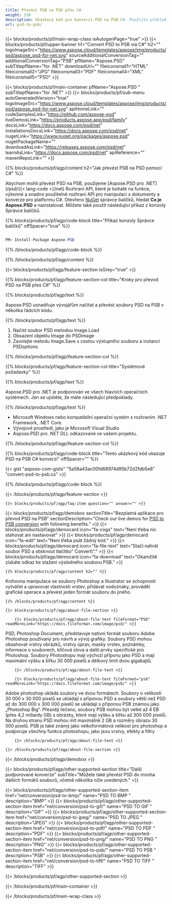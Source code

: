 ```yaml
---
title: Převést PSB na PSD přes C#
weight: 210
description: Ukázkový kód pro konverzi PSD na PSB C#. Použijte příklad kódu API pro dávkové PSD soubory na PSB konverzi v rámci VB.NET, ASP.NET nebo jakékoli aplikace založené na .NET.
url: psd-to-psb/
---
```


{{< blocks/products/pf/main-wrap-class isAutogenPage="true" >}}
{{< blocks/products/pf/upper-banner h1="Convert PSD to PSB via C#" h2="" logoImageSrc="https://www.aspose.cloud/templates/aspose/img/products/psd/aspose_psd-for-net.svg" sourceAdditionalConversionTag="" additionalConversionTag="PSB" pfName="Aspose.PSD" subTitlepfName="for .NET" downloadUrl="" fileiconsmall1="HTML" fileiconsmall2="JPG" fileiconsmall3="PDF" fileiconsmall4="XML" fileiconsmall5="PSD" >}}

{{< blocks/products/pf/main-container pfName="Aspose.PSD " subTitlepfName="for .NET" >}}
{{< blocks/products/pf/sub-menu autoGeneratedVersion="true" logoImageSrc="https://www.aspose.cloud/templates/aspose/img/products/psd/aspose_psd-for-net.svg" apiHomeLink="" codeSamplesLink="https://github.com/aspose-psd" liveDemosLink="https://products.aspose.app/psd/family" docsLink="https://docs.aspose.com/psd/net" installationsDocsLink="https://docs.aspose.com/psd/net" nugetLink="https://www.nuget.org/packages/aspose.psd" nugetPackageName="" downloadAsLink="https://releases.aspose.com/psd/net" learnAsLink="https://docs.aspose.com/psd/net" apiReference="" mavenRepoLink="" >}}

{{% blocks/products/pf/agp/content h2="Jak převést PSB na PSD pomocí C#" %}}

 Abychom mohli převést PSD na PSB, použijeme
 [Aspose.PSD pro .NET](/psd/{{< lang-code >}}net) 
 Rozhraní API, které je bohaté na funkce, výkonné a snadno použitelné rozhraní API pro manipulaci s dokumenty a konverze pro platformu C#. Otevřeno
 [NuGet](https://www.nuget.org/packages/aspose.psd) 
 správce balíčků, hledat
 **Co je Aspose.PSD** 
 a nainstalovat. Můžete také použít následující příkaz z konzoly Správce balíčků.

{{% blocks/products/pf/agp/code-block title="Příkaz konzoly Správce balíčků" offSpacer="true" %}}

```cs

PM> Install-Package Aspose.PSD

```

{{% /blocks/products/pf/agp/code-block %}}

{{% /blocks/products/pf/agp/content %}}

{{< blocks/products/pf/agp/feature-section isGrey="true" >}}

{{% blocks/products/pf/agp/feature-section-col title="Kroky pro převod PSD na PSB přes C#" %}}

{{% blocks/products/pf/agp/text %}}

 Aspose.PSD usnadňuje vývojářům načítat a převést soubory PSD na PSB v několika řádcích kódu.

{{% /blocks/products/pf/agp/text %}}

1. Načíst soubor PSD metodou Image.Load
1. Obsazení objektu Image do PSDimage
1. Zavolejte metodu Image.Save s cestou výstupního souboru a instancí PSDoptions

{{% /blocks/products/pf/agp/feature-section-col %}}

{{% blocks/products/pf/agp/feature-section-col title="Systémové požadavky" %}}

{{% blocks/products/pf/agp/text %}}

 Aspose.PSD pro .NET je podporován ve všech hlavních operačních systémech. Jen se ujistěte, že máte následující předpoklady.

{{% /blocks/products/pf/agp/text %}}

- Microsoft Windows nebo kompatibilní operační systém s rozhraním .NET Framework, .NET Core.
- Vývojové prostředí, jako je Microsoft Visual Studio
- Aspose.PSD pro .NET DLL odkazované ve vašem projektu.

{{% /blocks/products/pf/agp/feature-section-col %}}

{{% blocks/products/pf/agp/code-block title="Tento ukázkový kód ukazuje PSD na PSB C# konverzi" offSpacer="" %}}

{{< gist "aspose-com-gists" "5a58a43ac00fd68974d95b72d2fdb5e8" "convert-psd-to-psb.cs" >}}

{{% /blocks/products/pf/agp/code-block %}}

{{< /blocks/products/pf/agp/feature-section >}}

    {{< blocks/products/pf/agp/faq-item question="" answer="" >}}
 

<!-- aboutfile Starts -->

{{< blocks/products/pf/agp/demobox sectionTitle="Bezplatná aplikace pro převod PSD na PSB" sectionDescription="Check our live demos for [PSD to PSB conversion](https://products.aspose.app/psd/conversion/psd-to-psb) with following benefits." >}}
        {{< blocks/products/pf/agp/democard icon="fa-cogs" text="Není třeba nic stahovat ani nastavovat" >}}
        {{< blocks/products/pf/agp/democard icon="fa-edit" text="Není třeba psát žádný kód." >}}
        {{< blocks/products/pf/agp/democard icon="fa-file-text" text="Stačí nahrát soubor PSD a stisknout tlačítko\" Convert\“." >}}
        {{< blocks/products/pf/agp/democard icon="fa-download" text="Okamžitě získáte odkaz ke stažení výsledného souboru PSB." >}}

    {{% blocks/products/pf/agp/content h2="" %}}

 Knihovna manipulace se soubory Photoshop a Illustrator se schopností vytvářet a upravovat vlastnosti vrstev, přidávat vodoznaky, provádět grafické operace a převést jeden formát souboru do jiného.



    {{% /blocks/products/pf/agp/content %}}

    {{< blocks/products/pf/agp/about-file-section >}}

        {{< blocks/products/pf/agp/about-file-text fileFormat="PSD" readMoreLink="https://docs.fileformat.com/image/psd/" >}}
PSD, Photoshop Document, představuje nativní formát souboru Adobe Photoshop používaný pro návrh a vývoj grafiky. Soubory PSD mohou obsahovat vrstvy obrázků, vrstvy úprav, masky vrstev, poznámky, informace o souborech, klíčová slova a další prvky specifické pro Photoshop. Soubory Photoshopu mají výchozí příponu jako PSD a mají maximální výšku a šířku 30 000 pixelů a délkový limit dvou gigabajtů.

        {{< /blocks/products/pf/agp/about-file-text >}}

        {{< blocks/products/pf/agp/about-file-text fileFormat="psb" readMoreLink="https://docs.fileformat.com/image/psb/" >}}
Adobe photoshop ukládá soubory ve dvou formátech. Soubory o velikosti 30 000 x 30 000 pixelů se ukládají s příponou PSD a soubory větší než PSD až do 300 000 x 300 000 pixelů se ukládají s příponou PSB známou jako „Photoshop Big“. Přesněji řečeno, soubory PSB mohou být velké až 4 EB (přes 4,2 miliardy GB) s obrázky, které mají výšku a šířku až 300 000 pixelů. Na druhou stranu PSD mohou mít maximálně 2 GB a rozměry obrazu 30 000 pixelů. PSB je také známý jako velkoformátová velikost pro photoshop a podporuje všechny funkce photoshopu, jako jsou vrstvy, efekty a filtry

        {{< /blocks/products/pf/agp/about-file-text >}}

    {{< /blocks/products/pf/agp/about-file-section >}}

{{< /blocks/products/pf/agp/demobox >}}

<!-- aboutfile Ends -->

{{< blocks/products/pf/agp/other-supported-section title="Další podporované konverze" subTitle="Můžete také převést PSD do mnoha dalších formátů souborů, včetně několika níže uvedených." >}}

{{< blocks/products/pf/agp/other-supported-section-item href="net/conversion/psd-to-bmp/" name="PSD TO BMP " description="BMP" >}}
{{< blocks/products/pf/agp/other-supported-section-item href="net/conversion/psd-to-gif/" name="PSD TO GIF " description="GIF" >}}
{{< blocks/products/pf/agp/other-supported-section-item href="net/conversion/psd-to-jpeg/" name="PSD TO JPEG " description="JPEG" >}}
{{< blocks/products/pf/agp/other-supported-section-item href="net/conversion/psd-to-pdf/" name="PSD TO PDF " description="PDF" >}}
{{< blocks/products/pf/agp/other-supported-section-item href="net/conversion/psd-to-png/" name="PSD TO PNG " description="PNG" >}}
{{< blocks/products/pf/agp/other-supported-section-item href="net/conversion/psd-to-psb/" name="PSD TO PSB " description="PSB" >}}
{{< blocks/products/pf/agp/other-supported-section-item href="net/conversion/psd-to-tiff/" name="PSD TO TIFF " description="TIFF" >}}

{{< /blocks/products/pf/agp/other-supported-section >}}

{{< /blocks/products/pf/main-container >}}
    
{{< /blocks/products/pf/main-wrap-class >}}
